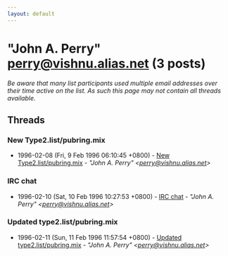 ```yaml
---
layout: default
---
```


# "John A. Perry" <perry@vishnu.alias.net> (3 posts)

_Be aware that many list participants used multiple email addresses over their time active on the list. As such this page may not contain all threads available._

## Threads

### New Type2.list/pubring.mix
+ 1996-02-08 (Fri, 9 Feb 1996 06:10:45 +0800) - [New Type2.list/pubring.mix](/archive/1996/02/d1f37c52429ad53fccf3e07f739e0bd4250557198ec15747d301345919034742) - _"John A. Perry" \<perry@vishnu.alias.net\>_

### IRC chat
+ 1996-02-10 (Sat, 10 Feb 1996 10:27:53 +0800) - [IRC chat](/archive/1996/02/d4abcbef118062694f540f962418a43f40ace40bb0b5aa639292740ac75e66d9) - _"John A. Perry" \<perry@vishnu.alias.net\>_

### Updated type2.list/pubring.mix
+ 1996-02-11 (Sun, 11 Feb 1996 11:57:54 +0800) - [Updated type2.list/pubring.mix](/archive/1996/02/d0fabeb51086795167042b7aeccc8430416800b3746e3ecc5f0195a740e7d935) - _"John A. Perry" \<perry@vishnu.alias.net\>_


